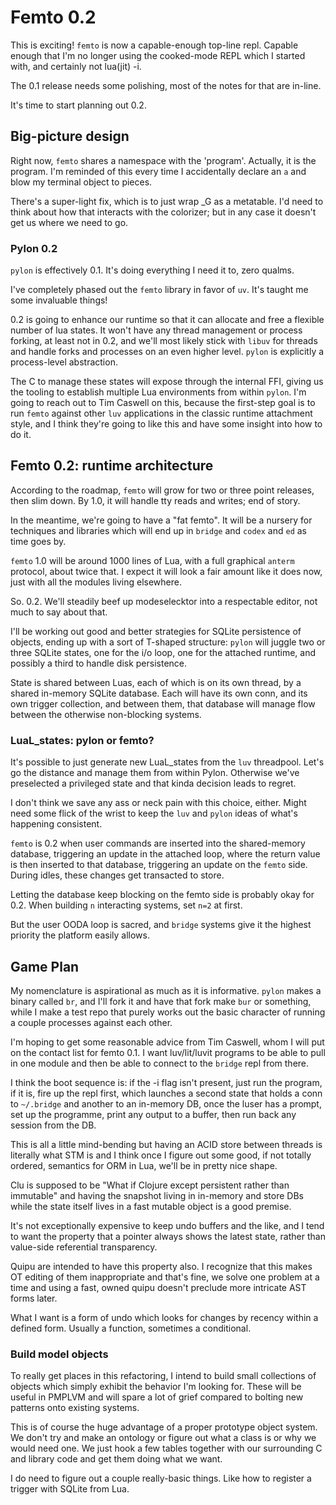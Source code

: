 # Femto 0.2


This is exciting! ``femto`` is now a capable-enough top-line repl. Capable
enough that I'm no longer using the cooked-mode REPL which I started with,
and certainly not lua(jit) -i.


The 0.1 release needs some polishing, most of the notes for that are in-line.


It's time to start planning out 0.2.


## Big-picture design

Right now, ``femto`` shares a namespace with the 'program'. Actually, it is the
program.  I'm reminded of this every time I accidentally declare an ``a`` and
blow my terminal object to pieces.


There's a super-light fix, which is to just wrap _G as a metatable.  I'd need
to think about how that interacts with the colorizer; but in any case it
doesn't get us where we need to go.


### Pylon 0.2

``pylon`` is effectively 0.1. It's doing everything I need it to, zero qualms.


I've completely phased out the ``femto`` library in favor of ``uv``. It's taught
me some invaluable things!


0.2 is going to enhance our runtime so that it can allocate and free a
flexible number of lua states.  It won't have any thread management or process
forking, at least not in 0.2, and we'll most likely stick with ``libuv`` for
threads and handle forks and processes on an even higher level.  ``pylon`` is
explicitly a process-level abstraction.


The C to manage these states will expose through the internal FFI, giving us
the tooling to establish multiple Lua environments from within ``pylon``.
I'm going to reach out to Tim Caswell on this, because the first-step goal is
to run ``femto`` against other ``luv`` applications in the classic runtime
attachment style, and I think they're going to like this and have some
insight into how to do it.


## Femto 0.2: runtime architecture

According to the roadmap, ``femto`` will grow for two or three point releases,
then slim down.  By 1.0, it will handle tty reads and writes; end of story.


In the meantime, we're going to have a "fat femto". It will be a nursery for
techniques and libraries which will end up in ``bridge`` and ``codex`` and ``ed``
as time goes by.


``femto`` 1.0 will be around 1000 lines of Lua, with a full graphical ``anterm``
protocol, about twice that.  I expect it will look a fair amount like it does
now, just with all the modules living elsewhere.


So. 0.2. We'll steadily beef up modeselecktor into a respectable editor, not
much to say about that.


I'll be working out good and better strategies for SQLite persistence of
objects, ending up with a sort of T-shaped structure: ``pylon`` will juggle two
or three SQLite states, one for the i/o loop, one for the attached runtime,
and possibly a third to handle disk persistence.


State is shared between Luas, each of which is on its own thread, by a shared
in-memory SQLite database. Each will have its own conn, and its own trigger
collection, and between them, that database will manage flow between the
otherwise non-blocking systems.


### LuaL_states: pylon or femto?

It's possible to just generate new LuaL_states from the ``luv`` threadpool.
Let's go the distance and manage them from within Pylon.  Otherwise we've
preselected a privileged state and that kinda decision leads to regret.


I don't think we save any ass or neck pain with this choice, either.  Might
need some flick of the wrist to keep the ``luv`` and ``pylon`` ideas of what's
happening consistent.


``femto`` is 0.2 when user commands are inserted into the shared-memory
database, triggering an update in the attached loop, where the return value
is then inserted to that database, triggering an update on the ``femto`` side.
During idles, these changes get transacted to store.


Letting the database keep blocking on the femto side is probably okay for 0.2.
When building ``n`` interacting systems, set ``n=2`` at first.


But the user OODA loop is sacred, and ``bridge`` systems give it the highest
priority the platform easily allows.


## Game Plan

My nomenclature is aspirational as much as it is informative. ``pylon`` makes a
binary called ``br``, and I'll fork it and have that fork make ``bur`` or
something, while I make a test repo that purely works out the basic character
of running a couple processes against each other.


I'm hoping to get some reasonable advice from Tim Caswell, whom I will put on
the contact list for femto 0.1. I want luv/lit/luvit programs to be able to
pull in one module  and then be able to connect to the ``bridge`` repl from
there.


I think the boot sequence is: if the -i flag isn't present, just run the
program, if it is, fire up the repl first, which launches a second state
that holds a conn to ``~/.bridge`` and another to an in-memory DB, once the
luser has a prompt, set up the programme, print any output to a buffer, then
run back any session from the DB.


This is all a little mind-bending but having an ACID store between threads is
literally what STM is and I think once I figure out some good, if not totally
ordered, semantics for ORM in Lua, we'll be in pretty nice shape.


Clu is supposed to be "What if Clojure except persistent rather than immutable"
and having the snapshot living in in-memory and store DBs while the state
itself lives in a fast mutable object is a good premise.


It's not exceptionally expensive to keep undo buffers and the like, and I tend
to want the property that a pointer always shows the latest state, rather than
value-side referential transparency.


Quipu are intended to have this property also. I recognize that this makes
OT editing of them inappropriate and that's fine, we solve one problem at a
time and using a fast, owned quipu doesn't preclude more intricate AST forms
later.


What I want is a form of undo which looks for changes by recency within a
defined form. Usually a function, sometimes a conditional.


### Build model objects

To really get places in this refactoring, I intend to build small collections
of objects which simply exhibit the behavior I'm looking for.  These will be
useful in PMPLVM and will spare a lot of grief compared to bolting new
patterns onto existing systems.


This is of course the huge advantage of a proper prototype object system.
We don't try and make an ontology or figure out what a class is or why we
would need one. We just hook a few tables together with our surrounding C and
library code and get them doing what we want.


I do need to figure out a couple really-basic things.  Like how to register
a trigger with SQLite from Lua.

